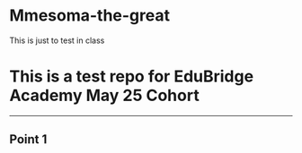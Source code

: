 # Mmesoma-the-great
This is just to test in class
# This is a test repo for EduBridge Academy May 25 Cohort
---
## Point 1
